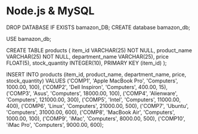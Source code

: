 # Node.js & MySQL

DROP DATABASE IF EXISTS bamazon_DB;
CREATE database bamazon_db;

USE bamazon_db;

CREATE TABLE products (
	item_id VARCHAR(25) NOT NULL,
    product_name VARCHAR(25) NOT NULL,
    department_name VARCHAR(25),
    price FLOAT(5),
    stock_quantity INTEGER(10),
    PRIMARY KEY (item_id)
);

INSERT INTO products (item_id, product_name, department_name, price, stock_quantity) VALUES
('COMP1', 'Apple MacBook Pro', 'Computers', 1000.00, 100),
('COMP2', 'Dell Inspiron', 'Computers', 400.00, 15),
('COMP3', 'Asus', 'Computers', 18000.00, 100),
('COMP4', 'Alienware', 'Computers', 121000.00, 300),
('COMP5', 'Intel', 'Computers', 11000.00, 400),
('COMP6', 'Linux', 'Computers', 21000.00, 500),
('COMP7', 'Ubuntu', 'Computers', 31000.00, 600),
('COMP8', 'MacBook Air', 'Computers', 1000.00, 100),
('COMP9', 'iMac', 'Computers', 8000.00, 500),
('COMP10', 'iMac Pro', 'Computers', 9000.00, 600);











